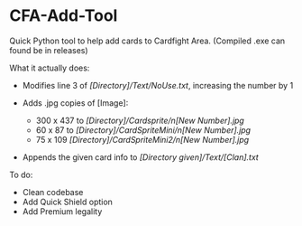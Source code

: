 # CFA-Add-Tool
Quick Python tool to help add cards to Cardfight Area.
(Compiled .exe can found be in releases)

What it actually does:
  - Modifies line 3 of *[Directory]/Text/NoUse.txt*, increasing the number by 1
  
  - Adds .jpg copies of [Image]:
    - 300 x 437 to *[Directory]/Cardsprite/n[New Number].jpg*
    - 60 x 87 to *[Directory]/CardSpriteMini/n[New Number].jpg*
    - 75 x 109 *[Directory]/CardSpriteMini2/n[New Number].jpg*
    
  - Appends the given card info to *[Directory given]/Text/[Clan].txt*

To do:
  - Clean codebase
  - Add Quick Shield option
  - Add Premium legality
